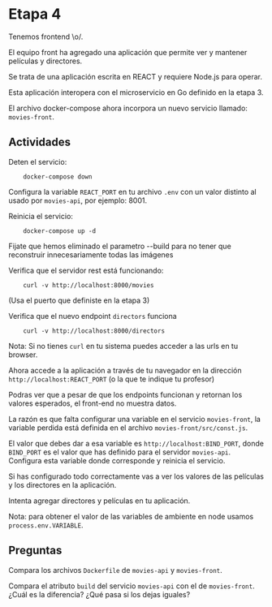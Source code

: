# Etapa 4

Tenemos frontend \o/.

El equipo front ha agregado una aplicación que permite ver y mantener películas y directores.

Se trata de una aplicación escrita en REACT y requiere Node.js para operar.

Esta aplicación interopera con el microservicio en Go definido en la etapa 3.

El archivo docker-compose ahora incorpora un nuevo servicio llamado: `movies-front`.

## Actividades

Deten el servicio:

```
    docker-compose down 
```

Configura la variable `REACT_PORT` en tu archivo `.env` con un valor distinto al usado por `movies-api`, por ejemplo: 8001.

Reinicia el servicio:

```
    docker-compose up -d 
```

Fijate que hemos eliminado el parametro --build para no tener que reconstruir innecesariamente todas las imágenes

Verifica que el servidor rest está funcionando:

```
    curl -v http://localhost:8000/movies
```

(Usa el puerto que definiste en la etapa 3)

Verifica que el nuevo endpoint `directors` funciona

```
    curl -v http://localhost:8000/directors
```

Nota: Si no tienes `curl` en tu sistema puedes acceder a las urls en tu browser.

Ahora accede a la aplicación a través de tu navegador en la dirección `http://localhost:REACT_PORT` (o la que te indique tu profesor)

Podras ver que a pesar de que los endpoints funcionan y retornan los valores esperados, el front-end no muestra datos.

La razón es que falta configurar una variable en el servicio `movies-front`, la variable perdida está definida en el archivo `movies-front/src/const.js`.

El valor que debes dar a esa variable es `http://localhost:BIND_PORT`, donde `BIND_PORT` es el valor que has definido para el servidor `movies-api`. Configura esta variable donde corresponde y reinicia el servicio.

Si has configurado todo correctamente vas a ver los valores de las películas y los directores en la aplicación.

Intenta agregar directores y películas en tu aplicación.

Nota: para obtener el valor de las variables de ambiente en node usamos `process.env.VARIABLE`.

## Preguntas

Compara los archivos `Dockerfile` de `movies-api` y `movies-front`. 

Compara el atributo `build` del servicio `movies-api` con el de `movies-front`. 
¿Cuál es la diferencia? 
¿Qué pasa si los dejas iguales?

